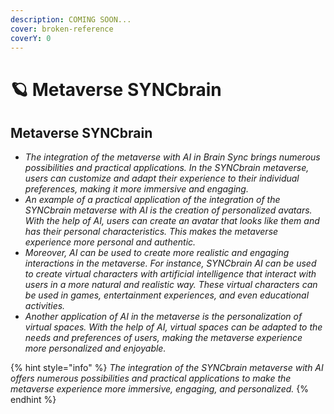 ```yaml
---
description: COMING SOON...
cover: broken-reference
coverY: 0
---
```


# 🪐 Metaverse SYNCbrain

## Metaverse SYNCbrain

* _The integration of the metaverse with AI in Brain Sync brings numerous possibilities and practical applications. In the SYNCbrain metaverse, users can customize and adapt their experience to their individual preferences, making it more immersive and engaging._
* _An example of a practical application of the integration of the SYNCbrain metaverse with AI is the creation of personalized avatars. With the help of AI, users can create an avatar that looks like them and has their personal characteristics. This makes the metaverse experience more personal and authentic._
* _Moreover, AI can be used to create more realistic and engaging interactions in the metaverse. For instance, SYNCbrain AI can be used to create virtual characters with artificial intelligence that interact with users in a more natural and realistic way. These virtual characters can be used in games, entertainment experiences, and even educational activities._
* _Another application of AI in the metaverse is the personalization of virtual spaces. With the help of AI, virtual spaces can be adapted to the needs and preferences of users, making the metaverse experience more personalized and enjoyable._

{% hint style="info" %}
_The integration of the SYNCbrain metaverse with AI offers numerous possibilities and practical applications to make the metaverse experience more immersive, engaging, and personalized._
{% endhint %}
